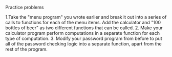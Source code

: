 Practice problems

1.Take the "menu program" you wrote earlier and break it out into a series of calls to functions for each of the menu items.  Add the calculator and "100 bottles of beer" as two different functions that can be called.
2. Make your calculator program perform computations in a separate function for each type of computation.
3. Modify your password program from before to put all of the password checking logic into a separate function, apart from the rest of the program.
